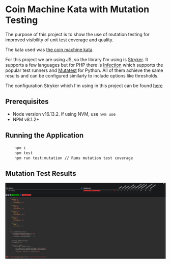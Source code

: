 # Coin Machine Kata with Mutation Testing
The purpose of this project is to show the use of mutation testing for improved visibility of unit test coverage and
quality.

The kata used was [the coin machine kata](kata/coin-machine.md)

For this project we are using JS, so the library I'm using is [Stryker](https://stryker-mutator.io/docs/stryker-js/getting-started/).
It supports a few languages but for PHP there is [Infection](https://infection.github.io/guide/installation.html)
which supports the popular test runners and [Mutatest](https://mutatest.readthedocs.io/en/latest/)
for Python. All of them achieve the same results and can be configured similarly to include
options like thresholds.

The configuration Stryker which I'm using in this project can be found [here](https://stryker-mutator.io/docs/stryker-js/configuration/)

## Prerequisites 
 * Node version v16.13.2. If using NVM, use `nvm use`
 * NPM v8.1.2+

## Running the Application
```
    npm i
    npm test
    npm run test:mutation // Runs mutation test coverage
```

## Mutation Test Results

![Mutation Test Results](./mutation-results.png)